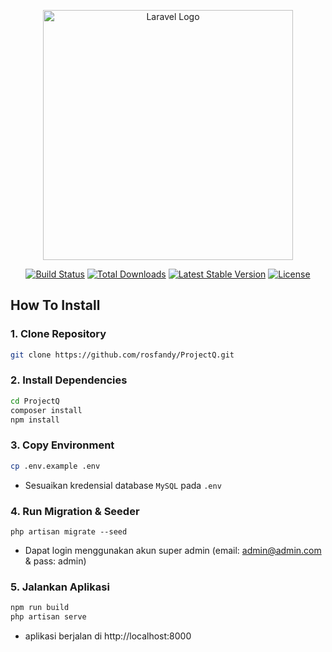<p align="center"><a href="https://laravel.com" target="_blank"><img src="https://raw.githubusercontent.com/laravel/art/master/logo-lockup/5%20SVG/2%20CMYK/1%20Full%20Color/laravel-logolockup-cmyk-red.svg" width="400" alt="Laravel Logo"></a></p>

<p align="center">
<a href="https://github.com/laravel/framework/actions"><img src="https://github.com/laravel/framework/workflows/tests/badge.svg" alt="Build Status"></a>
<a href="https://packagist.org/packages/laravel/framework"><img src="https://img.shields.io/packagist/dt/laravel/framework" alt="Total Downloads"></a>
<a href="https://packagist.org/packages/laravel/framework"><img src="https://img.shields.io/packagist/v/laravel/framework" alt="Latest Stable Version"></a>
<a href="https://packagist.org/packages/laravel/framework"><img src="https://img.shields.io/packagist/l/laravel/framework" alt="License"></a>
</p>

## How To Install
### 1. Clone Repository
```bash
git clone https://github.com/rosfandy/ProjectQ.git
```
### 2. Install Dependencies
```bash
cd ProjectQ
composer install
npm install
```
### 3. Copy Environment
```bash
cp .env.example .env
```

- Sesuaikan kredensial database `MySQL` pada `.env`
### 4. Run Migration & Seeder
```
php artisan migrate --seed
```

- Dapat login menggunakan akun super admin (email: admin@admin.com & pass: admin)
### 5. Jalankan Aplikasi
```bash
npm run build
php artisan serve
```
- aplikasi berjalan di http://localhost:8000